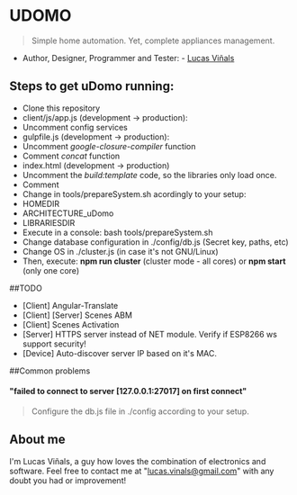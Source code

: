 # UDOMO
> Simple home automation. Yet, complete appliances management.

* Author, Designer, Programmer and Tester: - [Lucas Viñals](https://github.com/lucasvinals)

## Steps to get uDomo running:
* Clone this repository
* client/js/app.js (development -> production):
 * Uncomment config services
* gulpfile.js (development -> production): 
 * Uncomment *google-closure-compiler* function
 * Comment *concat* function
* index.html (development -> production)
 * Uncomment the *build:template* code, so the libraries only load once.
 * Comment
* Change in tools/prepareSystem.sh acordingly to your setup:
 * HOMEDIR
 * ARCHITECTURE_uDomo
 * LIBRARIESDIR
* Execute in a console: bash tools/prepareSystem.sh
* Change database configuration in ./config/db.js (Secret key, paths, etc)
* Change OS in ./cluster.js (in case it's not GNU/Linux)
* Then, execute: **npm run cluster** (cluster mode - all cores) or **npm start** (only one core)

##TODO
+ [Client] Angular-Translate
+ [Client] [Server] Scenes ABM
+ [Client] Scenes Activation
+ [Server] HTTPS server instead of NET module. Verify if ESP8266 ws support security!
+ [Device] Auto-discover server IP based on it's MAC.

##Common problems
#### "failed to connect to server [127.0.0.1:27017] on first connect"
> Configure the db.js file in ./config according to your setup.

## About me
I'm Lucas Viñals, a guy how loves the combination of electronics and software. Feel free to contact me at "lucas.vinals@gmail.com" with any doubt you had or improvement!
